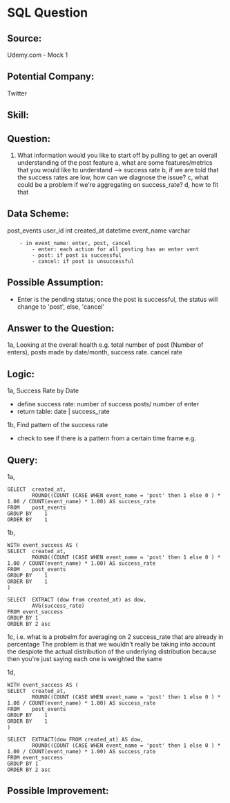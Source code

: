# SQL Question

## Source: 
Udemy.com - Mock 1 

## Potential Company: 
Twitter

## Skill:


## Question:
1. What information would you like to start off by pulling to get an overall understanding of the post feature
a, what are some features/metrics that you would like to understand  --> success rate
b, if we are told that the success rates are low, how can we diagnose the issue?
c, what could be a problem if we're aggregating on success_rate?
d, how to fit that 

## Data Scheme:
post_events
	user_id		int
	created_at	datetime
	event_name	varchar

		- in event_name: enter, post, cancel
			- enter: each action for all posting has an enter vent
			- post: if post is successful
			- cancel: if post is unsuccessful 


## Possible Assumption:
- Enter is the pending status; once the post is successful, the status will change to 'post', else, 'cancel'

## Answer to the Question:
1a, Looking at the overall health e.g. total number of post (Number of enters), posts made by date/month, success rate. cancel rate

## Logic:
1a, Success Rate by Date
- define success rate: number of success posts/ number of enter
- return table: date | success_rate

1b, Find pattern of the success rate
- check to see if there is a pattern from a certain time frame e.g. 

## Query:
1a, 
```
SELECT 	created_at,
		ROUND((COUNT (CASE WHEN event_name = 'post' then 1 else 0 ) * 1.00 / COUNT(event_name) * 1.00) AS success_rate
FROM 	post_events
GROUP BY	1
ORDER BY 	1
```

1b, 

```
WITH event_success AS (
SELECT 	created_at,
		ROUND((COUNT (CASE WHEN event_name = 'post' then 1 else 0 ) * 1.00 / COUNT(event_name) * 1.00) AS success_rate
FROM 	post_events
GROUP BY	1
ORDER BY 	1
)

SELECT 	EXTRACT (dow from created_at) as dow, 
		AVG(success_rate)
FROM event_success
GROUP BY 1
ORDER BY 2 asc
```

1c, 
i.e. what is a probelm for averaging on 2 success_rate that are already in percentage 
The problem is that we wouldn't really be taking into account the despiote the actual distribution of the underlying distribution because then you're just saying each one is weighted the same 

1d,
```
WITH event_success AS (
SELECT 	created_at,
		ROUND((COUNT (CASE WHEN event_name = 'post' then 1 else 0 ) * 1.00 / COUNT(event_name) * 1.00) AS success_rate
FROM 	post_events
GROUP BY	1
ORDER BY 	1
)

SELECT 	EXTRACT(dow FROM created_at) AS dow, 
		ROUND((COUNT (CASE WHEN event_name = 'post' then 1 else 0 ) * 1.00 / COUNT(event_name) * 1.00) AS success_rate
FROM event_success
GROUP BY 1
ORDER BY 2 asc
```
## Possible Improvement:
